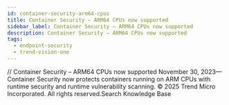 ```yaml
---
id: container-security-arm64-cpus
title: Container Security – ARM64 CPUs now supported
sidebar_label: Container Security – ARM64 CPUs now supported
description: Container Security – ARM64 CPUs now supported
tags:
  - endpoint-security
  - trend-vision-one
---
```


/*<![CDATA[*/ $('#title').html($('meta[name=map-description]').attr('content')); /*]]>*/ Container Security – ARM64 CPUs now supported November 30, 2023—Container Security now protects containers running on ARM CPUs with runtime security and runtime vulnerability scanning. © 2025 Trend Micro Incorporated. All rights reserved.Search Knowledge Base